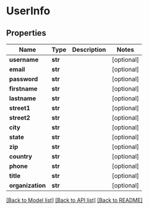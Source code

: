 # UserInfo

## Properties
Name | Type | Description | Notes
------------ | ------------- | ------------- | -------------
**username** | **str** |  | [optional] 
**email** | **str** |  | [optional] 
**password** | **str** |  | [optional] 
**firstname** | **str** |  | [optional] 
**lastname** | **str** |  | [optional] 
**street1** | **str** |  | [optional] 
**street2** | **str** |  | [optional] 
**city** | **str** |  | [optional] 
**state** | **str** |  | [optional] 
**zip** | **str** |  | [optional] 
**country** | **str** |  | [optional] 
**phone** | **str** |  | [optional] 
**title** | **str** |  | [optional] 
**organization** | **str** |  | [optional] 

[[Back to Model list]](../README.md#documentation-for-models) [[Back to API list]](../README.md#documentation-for-api-endpoints) [[Back to README]](../README.md)


